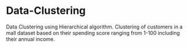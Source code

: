 # Data-Clustering
Data Clustering using Hierarchical algorithm.
 Clustering of customers in a mall dataset based on their spending score ranging from 1-100 including their annual income.
